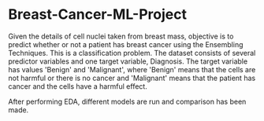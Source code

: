 # Breast-Cancer-ML-Project


Given the details of cell nuclei taken from breast mass, objective is to predict whether or not a patient has breast cancer using the Ensembling Techniques. This is a classification problem. The dataset consists of several predictor variables and one target variable, Diagnosis. The target variable has values 'Benign' and 'Malignant', where 'Benign' means that the cells are not harmful or there is no cancer and 'Malignant' means that the patient has cancer and the cells have a harmful effect.

After performing EDA, different models are run and comparison has been made.
